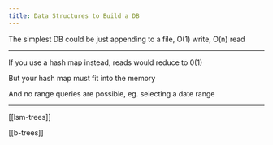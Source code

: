 ```yaml
---
title: Data Structures to Build a DB
---
```



The simplest DB could be just appending to a file, O(1) write, O(n) read  

---

If you use a hash map instead, reads would reduce to 0(1)

But your hash map must fit into the memory 

And no range queries are possible, eg. selecting a date range 

---



[[lsm-trees]]

[[b-trees]]
